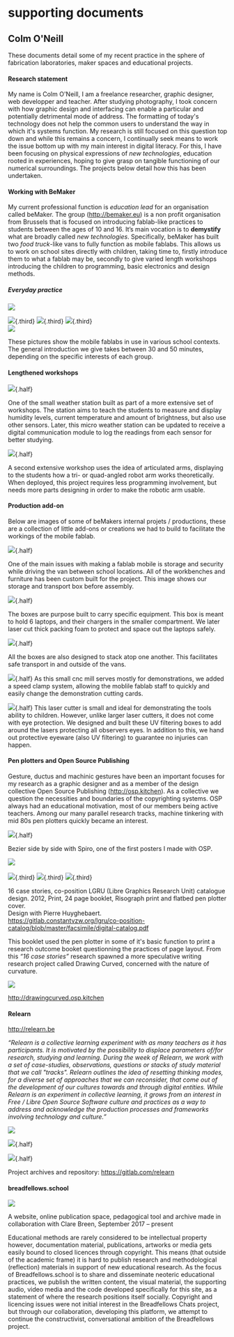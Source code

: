 # supporting documents

## Colm O'Neill

These documents detail some of my recent practice in the sphere of fabrication laboratories, maker spaces and educational projects.

#### Research statement

My name is Colm O'Neill, I am a freelance researcher, graphic designer, web developper and teacher. After studying photography, I took concern with how graphic design and interfacing can enable a particular and potentially detrimental mode of address. The formatting of today's technology does not help the common users to understand the way in which it's systems function. My research is still focused on this question top down and while this remains a concern, I continually seek means to work the issue bottom up with my main interest in digital literacy. For this, I have been focusing on physical expressions of *new technologies*, education rooted in experiences, hoping to give grasp on tangible functioning of our numerical surroundings. The projects below detail how this has been undertaken.

#### Working with BeMaker

My current professional function is *education lead* for an organisation called beMaker. The group (http://bemaker.eu) is a non profit organisation from Brussels that is focused on introducing fablab-like practices to students between the ages of 10 and 16. It’s main vocation is to **demystify** what are broadly called *new technologies*. Specifically, beMaker has built two *food truck*-like vans to fully function as mobile fablabs. This allows us to work on school sites directly with children, taking time to, firstly introduce them to what a fablab may be, secondly to give varied length workshops introducing the children to programming, basic electronics and design methods.

##### Everyday practice

![](class1.jpg)

![](colm.jpg){.third}
![](class2.jpg){.third}
![](navid_truck.jpg){.third}
<br>
![](colm2.jpg)

These pictures show the mobile fablabs in use in various school contexts. The general introduction we give takes between 30 and 50 minutes, depending on the specific interests of each group.

#### Lengthened workshops

![](stationmeteo.jpeg){.half}

One of the small weather station built as part of a more extensive set of workshops. The station aims to teach the students to measure and display humidity levels, current temperature and amount of brightness, but also use other sensors. Later, this micro weather station can be updated to receive a digital communication module to log the readings from each sensor for better studying.

![](bras-robotique1.jpg){.half}

A second extensive workshop uses the idea of articulated arms, displaying to the students how a tri- or quad-angled robot arm works theoretically. When deployed, this project requires less programming involvement, but needs more parts designing in order to make the robotic arm usable.

#### Production add-on

Below are images of some of beMakers internal projets / productions, these are a collection of little add-ons or creations we had to build to facilitate the workings of the mobile fablab.

![](cnc.jpg){.half}

One of the main issues with making a fablab mobile is storage and security while driving the van between school locations. All of the workbenches and furniture has been custom built for the project. This image shows our storage and transport box before assembly.

![](single_box.jpg){.half}

The boxes are purpose built to carry specific equipment. This box is meant to hold 6 laptops, and their chargers in the smaller compartment. We later laser cut thick packing foam to protect and space out the laptops safely.

![](boxes.jpg){.half}

All the boxes are also designed to stack atop one another. This facilitates safe transport in and outside of the vans.

![](speed_clamp.jpg){.half}
As this small cnc mill serves mostly for demonstrations, we added a speed clamp system, allowing the moblile fablab staff to quickly and easily change the demonstration cutting cards.

![](laser_protection.jpg){.half}
This laser cutter is small and ideal for demonstrating the tools ability to children. However, unlike larger laser cutters, it does not come with eye protection. We designed and built these UV filtering boxes to add around the lasers protecting all observers eyes. In addition to this, we hand out protective eyeware (also UV filtering) to guarantee no injuries can happen.


#### Pen plotters and Open Source Publishing

Gesture, ductus and machinic gestures have been an important focuses for my research as a graphic designer and as a member of the design collective Open Source Publishing (<http://osp.kitchen>). As a collective we question the necessities and boundaries of the copyrighting systems. OSP always had an educational motivation, most of our members being active teachers. Among our many parallel research tracks, machine tinkering with mid 80s pen plotters quickly became an interest.

![](osp-visual-grammar-poster.png){.half}

Bezier side by side with Spiro, one of the first posters I made with OSP.

![](roland2.jpg)
<br><br>
![](roland.jpg){.third}
![](big_plotter.png){.third}
![](digital-catalog-cover.png){.third}

16 case stories, co-position LGRU (Libre Graphics Research Unit) catalogue design.
2012, Print, 24 page booklet, Risograph print and flatbed pen plotter cover.<br>Design with Pierre Huyghebaert.<br>https://gitlab.constantvzw.org/lgru/co-position-catalog/blob/master/facsimile/digital-catalog.pdf

This booklet used the pen plotter in some of it's basic function to print a research outcome booket questionning the practices of page layout. From this *“16 case stories”* research spawned a more speculative writing research project called Drawing Curved, concerned with the nature of curvature.

![](drawing-curved.png)

<http://drawingcurved.osp.kitchen>


#### Relearn

http://relearn.be

*“Relearn is a collective learning experiment with as many teachers as it has participants. It is motivated by the possibility to displace parameters of/for research, studying and learning. During the week of Relearn, we work with a set of case-studies, observations, questions or stacks of study material that we call "tracks". Relearn outlines the idea of resetting thinking modes, for a diverse set of approaches that we can reconsider, that come out of the development of our cultures towards and through digital entities. While Relearn is an experiment in collective learning, it grows from an interest in Free / Libre Open Source Software culture and practices as a way to address and acknowledge the production processes and frameworks involving technology and culture.”*

![](relearn.jpg)

![](relearn2.jpg){.half}

![](relearn3.jpg){.half}

Project archives and repository: https://gitlab.com/relearn

#### breadfellows.school

![](breadfellows.png)

A website, online publication space, pedagogical tool and
archive made in collaboration with Clare Breen, September 2017 – present

Educational methods are rarely considered to be intellectual property however, documentation material, publications, artworks or media gets easily bound to closed licences through copyright. This means (that outside of the academic frame) it is hard to publish research and methodological (reflection) materials in support of new educational research. As the focus of Breadfellows.school is to share and disseminate neoteric educational practices, we publish the written content, the visual material, the supporting audio, video media and the code developed specifically for this site, as a statement of where the research positions itself socially. Copyright and licencing issues were not initial interest in the Breadfellows Chats project, but through our collaboration, developing this platform, we attempt to continue the constructivist, conversational ambition of the Breadfellows project.
